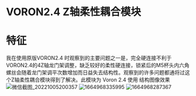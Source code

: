 # VORON2.4 Z轴柔性耦合模块
# 特征
我在使用原版VORON2.4 时观察到的主要问题之一是，完全硬连接不利于VORON2.4的4Z轴龙门架调整，缺乏较好的柔性硬连接，锁紧后的M5杯头内六角螺丝会随着龙门架调平次数增加而日益失去结构性。观察到的许多问题都通将过这个Z轴柔性耦合模块得到了解决。此模块为 Voron 2.4 使用
结构图像效果
![微信截图_20221005200357](https://user-images.githubusercontent.com/92136903/194059912-fa86ce8d-dcd1-49b8-a5af-bea3e4708416.png)
![1664968335995](https://user-images.githubusercontent.com/92136903/194059936-1ca99f86-8518-46d2-88f2-a1e535af5468.jpg)
![1664968287367](https://user-images.githubusercontent.com/92136903/198836850-4e314dc7-9282-4126-ba37-90fb6df349b0.jpg)
